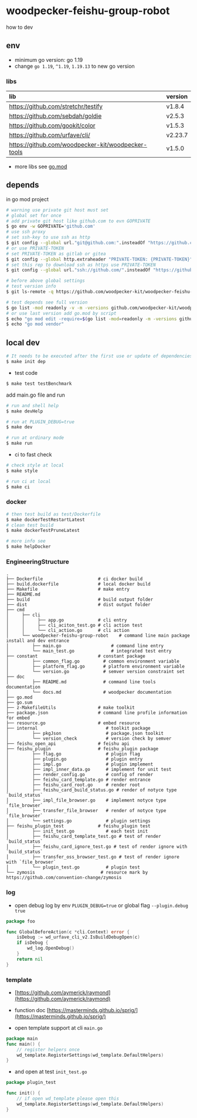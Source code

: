 # woodpecker-feishu-group-robot

how to dev

## env

- minimum go version: go 1.19
- change `go 1.19`, `^1.19`, `1.19.13` to new go version

### libs

| lib                                                | version |
|:---------------------------------------------------|:--------|
| https://github.com/stretchr/testify                | v1.8.4  |
| https://github.com/sebdah/goldie                   | v2.5.3  |
| https://github.com/gookit/color                    | v1.5.3  |
| https://github.com/urfave/cli/                     | v2.23.7 |
| https://github.com/woodpecker-kit/woodpecker-tools | v1.5.0  |

- more libs see [go.mod](https://github.com/woodpecker-kit/woodpecker-feishu-group-robot/blob/main/go.mod)

## depends

in go mod project

```bash
# warning use private git host must set
# global set for once
# add private git host like github.com to evn GOPRIVATE
$ go env -w GOPRIVATE='github.com'
# use ssh proxy
# set ssh-key to use ssh as http
$ git config --global url."git@github.com:".insteadOf "https://github.com/"
# or use PRIVATE-TOKEN
# set PRIVATE-TOKEN as gitlab or gitea
$ git config --global http.extraheader "PRIVATE-TOKEN: {PRIVATE-TOKEN}"
# set this rep to download ssh as https use PRIVATE-TOKEN
$ git config --global url."ssh://github.com/".insteadOf "https://github.com/"

# before above global settings
# test version info
$ git ls-remote -q https://github.com/woodpecker-kit/woodpecker-feishu-group-robot.git

# test depends see full version
$ go list -mod readonly -v -m -versions github.com/woodpecker-kit/woodpecker-feishu-group-robot
# or use last version add go.mod by script
$ echo "go mod edit -require=$(go list -mod=readonly -m -versions github.com/woodpecker-kit/woodpecker-feishu-group-robot | awk '{print $1 "@" $NF}')"
$ echo "go mod vendor"
```

## local dev

```bash
# It needs to be executed after the first use or update of dependencies.
$ make init dep
```

- test code

```bash
$ make test testBenchmark
```

add main.go file and run

```bash
# run and shell help
$ make devHelp

# run at PLUGIN_DEBUG=true
$ make dev

# run at ordinary mode
$ make run
```

- ci to fast check

```bash
# check style at local
$ make style

# run ci at local
$ make ci
```

### docker

```bash
# then test build as test/Dockerfile
$ make dockerTestRestartLatest
# clean test build
$ make dockerTestPruneLatest

# more info see
$ make helpDocker
```

### EngineeringStructure

```
.
├── Dockerfile                     # ci docker build
├── build.dockerfile               # local docker build
├── Makefile                       # make entry
├── README.md
├── build                          # build output folder
├── dist                           # dist output folder
├── cmd
│     ├── cli
│     │     ├── app.go             # cli entry
│     │     ├── cli_aciton_test.go # cli action test
│     │     └── cli_action.go      # cli action
│     └── woodpecker-feishu-group-robot    # command line main package install and dev entrance
│         ├── main.go                   # command line entry
│         └── main_test.go              # integrated test entry
├── constant                       # constant package
│         ├── common_flag.go         # common environment variable
│         ├── platform_flag.go       # platform environment variable
│         └── version.go             # semver version constraint set
├── doc
│         ├── README.md              # command line tools documentation
│         └── docs.md                # woodpecker documentation
├── go.mod
├── go.sum
├── z-MakefileUtils                # make toolkit
├── package.json                   # command line profile information for embed
├── resource.go                    # embed resource
├── internal                          # toolkit package
│         ├── pkgJson                 # package.json toolkit
│         └── version_check           # version check by semver
├── feishu_open_api                # feishu api
├── feishu_plugin                  # feishu_plugin package
│         ├── flag.go                 # plugin flag
│         ├── plugin.go               # plugin entry
│         ├── impl.go                 # plugin implement
│         ├── impl_inner_data.go      # implement for unit test
│         ├── render_config.go        # config of render
│         ├── feishu_card_template.go # render entrance
│         ├── feishu_card_root.go     # render root
│         ├── feishu_card_build_status.go # render of notyce type `build_status`
│         ├── impl_file_browser.go    # implement notyce type `file_browser`
│         ├── transfer_file_browser   # render of notyce type `file_browser`
│         └── settings.go             # plugin settings
├── feishu_plugin_test             # feishu_plugin test
│         ├── init_test.go            # each test init
│         ├── feishu_card_template_test.go # test of render `build_status`
│         ├── feishu_card_ignore_test.go # test of render ignore with `build_status`
│         ├── transfer_oss_browser_test.go # test of render ignore with `file_browser`
│         └── plugin_test.go          # plugin test
└── zymosis                         # resource mark by https://github.com/convention-change/zymosis

```

### log

- open debug log by env `PLUGIN_DEBUG=true` or global flag `--plugin.debug true`

```go
package foo

func GlobalBeforeAction(c *cli.Context) error {
	isDebug := wd_urfave_cli_v2.IsBuildDebugOpen(c)
	if isDebug {
		wd_log.OpenDebug()
	}
	return nil
}
```

### template

- [https://github.com/aymerick/raymond](https://github.com/aymerick/raymond)
- function doc [https://masterminds.github.io/sprig/](https://masterminds.github.io/sprig/)

- open template support at cli `main.go`

```go
package main
func main() {
	// register helpers once
	wd_template.RegisterSettings(wd_template.DefaultHelpers)
}
```
- and open at test `init_test.go`

```go
package plugin_test

func init() {
	// if open wd_template please open this
	wd_template.RegisterSettings(wd_template.DefaultHelpers)
}
```